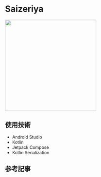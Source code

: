 # Saizeriya
<img src="https://github.com/lag129/Saizeriya/assets/65485662/9a050822-6e8a-4aad-9e59-869a984afcc0" width="300">

## 使用技術
- Android Studio
- Kotlin
- Jetpack Compose
- Kotlin Serialization

## 参考記事
